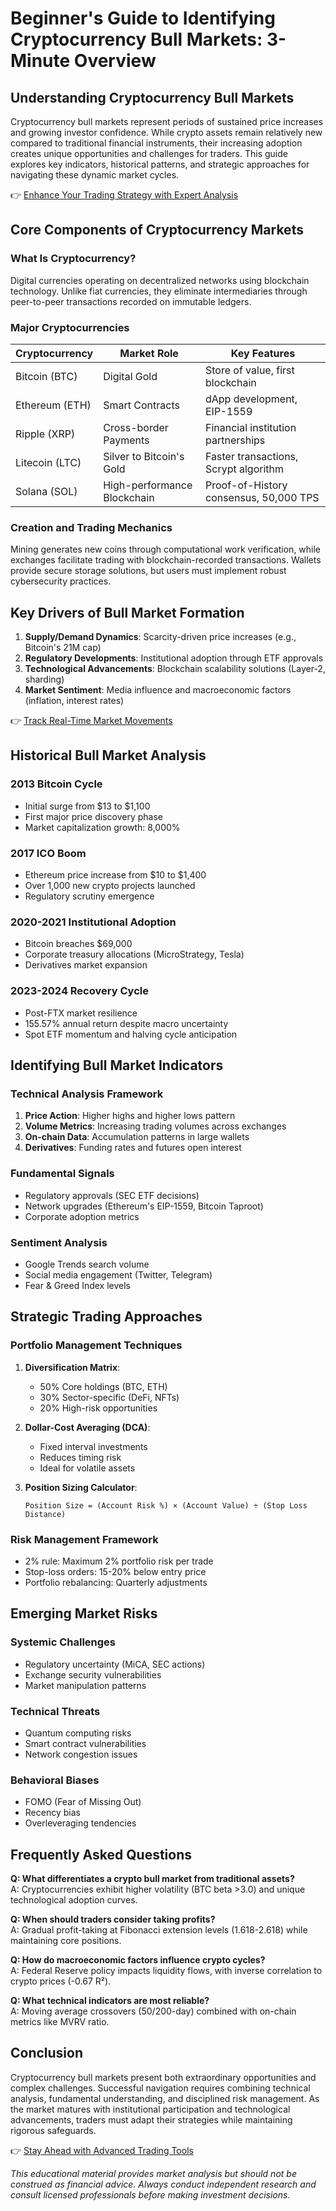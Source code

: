 # Beginner's Guide to Identifying Cryptocurrency Bull Markets: 3-Minute Overview

## Understanding Cryptocurrency Bull Markets

Cryptocurrency bull markets represent periods of sustained price increases and growing investor confidence. While crypto assets remain relatively new compared to traditional financial instruments, their increasing adoption creates unique opportunities and challenges for traders. This guide explores key indicators, historical patterns, and strategic approaches for navigating these dynamic market cycles.

👉 [Enhance Your Trading Strategy with Expert Analysis](https://bit.ly/okx-bonus)

## Core Components of Cryptocurrency Markets

### What Is Cryptocurrency?

Digital currencies operating on decentralized networks using blockchain technology. Unlike fiat currencies, they eliminate intermediaries through peer-to-peer transactions recorded on immutable ledgers.

### Major Cryptocurrencies

| Cryptocurrency | Market Role | Key Features |
|----------------|-------------|--------------|
| Bitcoin (BTC) | Digital Gold | Store of value, first blockchain |
| Ethereum (ETH) | Smart Contracts | dApp development, EIP-1559 |
| Ripple (XRP) | Cross-border Payments | Financial institution partnerships |
| Litecoin (LTC) | Silver to Bitcoin's Gold | Faster transactions, Scrypt algorithm |
| Solana (SOL) | High-performance Blockchain | Proof-of-History consensus, 50,000 TPS |

### Creation and Trading Mechanics

Mining generates new coins through computational work verification, while exchanges facilitate trading with blockchain-recorded transactions. Wallets provide secure storage solutions, but users must implement robust cybersecurity practices.

## Key Drivers of Bull Market Formation

1. **Supply/Demand Dynamics**: Scarcity-driven price increases (e.g., Bitcoin's 21M cap)
2. **Regulatory Developments**: Institutional adoption through ETF approvals
3. **Technological Advancements**: Blockchain scalability solutions (Layer-2, sharding)
4. **Market Sentiment**: Media influence and macroeconomic factors (inflation, interest rates)

👉 [Track Real-Time Market Movements](https://bit.ly/okx-bonus)

## Historical Bull Market Analysis

### 2013 Bitcoin Cycle
- Initial surge from $13 to $1,100
- First major price discovery phase
- Market capitalization growth: 8,000%

### 2017 ICO Boom
- Ethereum price increase from $10 to $1,400
- Over 1,000 new crypto projects launched
- Regulatory scrutiny emergence

### 2020-2021 Institutional Adoption
- Bitcoin breaches $69,000
- Corporate treasury allocations (MicroStrategy, Tesla)
- Derivatives market expansion

### 2023-2024 Recovery Cycle
- Post-FTX market resilience
- 155.57% annual return despite macro uncertainty
- Spot ETF momentum and halving cycle anticipation

## Identifying Bull Market Indicators

### Technical Analysis Framework

1. **Price Action**: Higher highs and higher lows pattern
2. **Volume Metrics**: Increasing trading volumes across exchanges
3. **On-chain Data**: Accumulation patterns in large wallets
4. **Derivatives**: Funding rates and futures open interest

### Fundamental Signals

- Regulatory approvals (SEC ETF decisions)
- Network upgrades (Ethereum's EIP-1559, Bitcoin Taproot)
- Corporate adoption metrics

### Sentiment Analysis

- Google Trends search volume
- Social media engagement (Twitter, Telegram)
- Fear & Greed Index levels

## Strategic Trading Approaches

### Portfolio Management Techniques

1. **Diversification Matrix**:
   - 50% Core holdings (BTC, ETH)
   - 30% Sector-specific (DeFi, NFTs)
   - 20% High-risk opportunities

2. **Dollar-Cost Averaging (DCA)**:
   - Fixed interval investments
   - Reduces timing risk
   - Ideal for volatile assets

3. **Position Sizing Calculator**:
   ```plaintext
   Position Size = (Account Risk %) × (Account Value) ÷ (Stop Loss Distance)
   ```

### Risk Management Framework

- 2% rule: Maximum 2% portfolio risk per trade
- Stop-loss orders: 15-20% below entry price
- Portfolio rebalancing: Quarterly adjustments

## Emerging Market Risks

### Systemic Challenges
- Regulatory uncertainty (MiCA, SEC actions)
- Exchange security vulnerabilities
- Market manipulation patterns

### Technical Threats
- Quantum computing risks
- Smart contract vulnerabilities
- Network congestion issues

### Behavioral Biases
- FOMO (Fear of Missing Out)
- Recency bias
- Overleveraging tendencies

## Frequently Asked Questions

**Q: What differentiates a crypto bull market from traditional assets?**  
A: Cryptocurrencies exhibit higher volatility (BTC beta >3.0) and unique technological adoption curves.

**Q: When should traders consider taking profits?**  
A: Gradual profit-taking at Fibonacci extension levels (1.618-2.618) while maintaining core positions.

**Q: How do macroeconomic factors influence crypto cycles?**  
A: Federal Reserve policy impacts liquidity flows, with inverse correlation to crypto prices (-0.67 R²).

**Q: What technical indicators are most reliable?**  
A: Moving average crossovers (50/200-day) combined with on-chain metrics like MVRV ratio.

## Conclusion

Cryptocurrency bull markets present both extraordinary opportunities and complex challenges. Successful navigation requires combining technical analysis, fundamental understanding, and disciplined risk management. As the market matures with institutional participation and technological advancements, traders must adapt their strategies while maintaining rigorous safeguards.

👉 [Stay Ahead with Advanced Trading Tools](https://bit.ly/okx-bonus)

*This educational material provides market analysis but should not be construed as financial advice. Always conduct independent research and consult licensed professionals before making investment decisions.*
